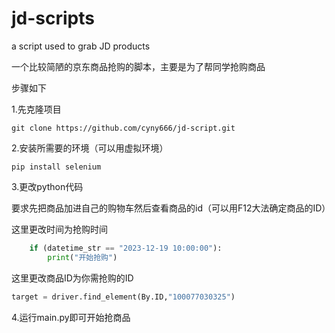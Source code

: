# jd-scripts
a script used to grab JD products

一个比较简陋的京东商品抢购的脚本，主要是为了帮同学抢购商品

步骤如下

1.先克隆项目

```shell
git clone https://github.com/cyny666/jd-script.git
```

2.安装所需要的环境（可以用虚拟环境）

```shell
pip install selenium
```

3.更改python代码

要求先把商品加进自己的购物车然后查看商品的id（可以用F12大法确定商品的ID）

这里更改时间为抢购时间

```python
    if (datetime_str == "2023-12-19 10:00:00"):
        print("开始抢购")
```

这里更改商品ID为你需抢购的ID

```python
target = driver.find_element(By.ID,"100077030325")
```

4.运行main.py即可开始抢商品



